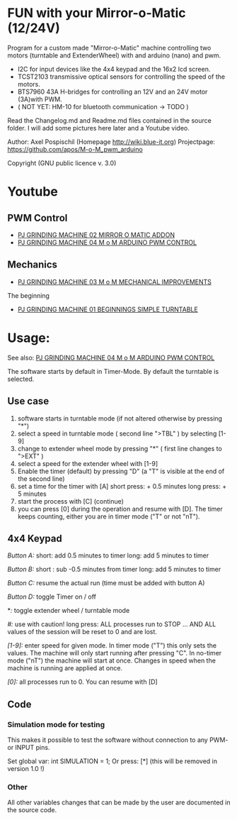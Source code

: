 # FUN with your Mirror-o-Matic (12/24V)
 
Program for a custom made "Mirror-o-Matic" machine controlling two motors 
(turntable and ExtenderWheel) with and arduino (nano) and pwm.

* I2C for input devices like the 4x4 keypad and the 16x2 lcd screen.
* TCST2103 transmissive optical sensors for controlling the speed of the motors.
* BTS7960 43A H-bridges for controlling an 12V and an 24V motor (3A)with PWM.
* ( NOT YET:  HM-10 for bluetooth communication -> TODO )

Read the Changelog.md and Readme.md files contained in the source folder.
I will add some pictures here later and a Youtube video.

Author: Axel Pospischil (Homepage http://wiki.blue-it.org)
Projectpage: https://github.com/apos/M-o-M_pwm_arduino

Copyright (GNU public licence v. 3.0)

# Youtube
## PWM  Control
* [PJ GRINDING MACHINE 02 MIRROR O MATIC ADDON](https://www.youtube.com/watch?v=W_2SUSXZNdI&lc=UgxEij9nX77tk49kNYV4AaABAg)
* [PJ GRINDING MACHINE 04 M o M ARDUINO PWM CONTROL](https://www.youtube.com/watch?v=YxokEaPPAnw)

## Mechanics
* [PJ GRINDING MACHINE 03 M o M MECHANICAL IMPROVEMENTS](https://www.youtube.com/watch?v=RE188T7EMZc)

The beginning
* [PJ GRINDING MACHINE 01 BEGINNINGS SIMPLE TURNTABLE](https://www.youtube.com/watch?v=lFEgYPGz94I)

# Usage:
See also: [PJ GRINDING MACHINE 04 M o M ARDUINO PWM CONTROL](https://www.youtube.com/watch?v=YxokEaPPAnw)

The software starts by default in Timer-Mode.
By default the turntable is selected.

## Use case

1. software starts in turntable mode (if not altered otherwise by pressing "*")
2. select a speed in turntable mode ( second line ">TBL" ) by selecting [1-9]
3. change to extender wheel mode by pressing "*" ( first line changes to  ">EXT" )
4. select a speed for the extender wheel with [1-9]
5. Enable the timer (default) by pressing "D" (a "T" is visible at the end of the second line)
5. set a time for the timer with [A]
   short press: + 0.5 minutes
   long press:  + 5 minutes
6. start the process with [C] (continue)
7. you can press [0] during the operation and resume with [D]. The timer keeps counting, either you are in timer mode ("T" or not "nT").

## 4x4 Keypad 

*Button A:* short: add 0.5 minutes to timer
            long:  add 5 minutes to timer

*Button B:* short : sub -0.5 minutes from timer
            long:  add 5 minutes to timer

*Button C:* resume the actual run (time must be added with button A)

*Button D:* toggle Timer on / off 

**:*        toggle extender wheel / turntable mode

*\#:*       use with caution! 
            long  press:  ALL processes run to STOP ... AND
                           ALL values of the session will be reset to 0 and are lost.

*[1-9]:*    enter speed for given mode.
            In timer mode ("T") this only sets the values. The machine will only start running after pressing "C". In no-timer mode ("nT") the machine will start at once. Changes in speed when the machine is running are applied at once.

*[0]:*      all processes run to 0. You can resume with [D]


## Code

### Simulation mode for testing
This makes it possible to test the software without connection to any PWM- or INPUT pins.

Set global var: int SIMULATION = 1;
Or press:       [\*] (this will be removed in version 1.0 !)

### Other

All other variables changes that can be made by the user are documented in the source code.

